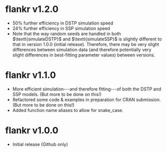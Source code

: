 # flankr v1.2.0 
* 50% further efficiency in DSTP simulation speed
* 24% further efficiency in SSP simulation speed
* Note that the way random seeds are handled in both $\textt{simulateDSTP}$ and
$\textt{simulateSSP}$ is slightly different to that in version 1.0.0 (initial 
release). Therefore, there may be very slight differences between simulation 
data (and therefore potentially very slight differences in best-fitting 
parameter values) between versions.

# flankr v1.1.0
* More efficient simulation---and therefore fitting---of both the DSTP and 
SSP models. (But more to be done on this!)
* Refactored some code & examples in preparation for CRAN submission. 
(But more to be done on this!)
* Added function name aliases to allow for snake_case.

# flankr v1.0.0
* Initial release (Github only)
